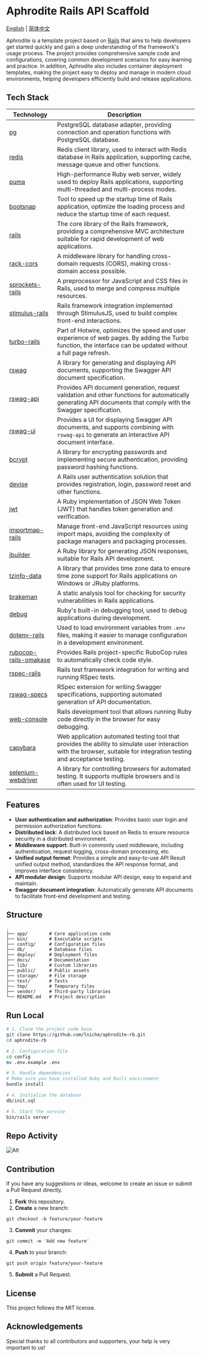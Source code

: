 # Aphrodite Rails API Scaffold

[English](README.md) | [简体中文](README-zh.md)

Aphrodite is a template project based on [Rails](https://rubyonrails.org) that aims to help developers get started quickly and gain a deep understanding of the framework's usage process. The project provides comprehensive sample code and configurations, covering common development scenarios for easy learning and practice. In addition, Aphrodite also includes container deployment templates, making the project easy to deploy and manage in modern cloud environments, helping developers efficiently build and release applications.

## Tech Stack

| Technology                                                               | Description                                                                                                                                                              |
| ------------------------------------------------------------------------ | ------------------------------------------------------------------------------------------------------------------------------------------------------------------------ |
| [pg](https://rubygems.org/gems/pg)                                       | PostgreSQL database adapter, providing connection and operation functions with PostgreSQL database.                                                                      |
| [redis](https://rubygems.org/gems/redis)                                 | Redis client library, used to interact with Redis database in Rails application, supporting cache, message queue and other functions.                                    |
| [puma](https://rubygems.org/gems/puma)                                   | High-performance Ruby web server, widely used to deploy Rails applications, supporting multi-threaded and multi-process modes.                                           |
| [bootsnap](https://rubygems.org/gems/bootsnap)                           | Tool to speed up the startup time of Rails application, optimize the loading process and reduce the startup time of each request.                                        |
| [rails](https://rubygems.org/gems/rails)                                 | The core library of the Rails framework, providing a comprehensive MVC architecture suitable for rapid development of web applications.                                  |
| [rack-cors](https://rubygems.org/gems/rack-cors)                         | A middleware library for handling cross-domain requests (CORS), making cross-domain access possible.                                                                     |
| [sprockets-rails](https://rubygems.org/gems/sprockets-rails)             | A preprocessor for JavaScript and CSS files in Rails, used to merge and compress multiple resources.                                                                     |
| [stimulus-rails](https://rubygems.org/gems/stimulus-rails)               | Rails framework integration implemented through StimulusJS, used to build complex front-end interactions.                                                                |
| [turbo-rails](https://rubygems.org/gems/turbo-rails)                     | Part of Hotwire, optimizes the speed and user experience of web pages. By adding the Turbo function, the interface can be updated without a full page refresh.           |
| [rswag](https://rubygems.org/gems/rswag)                                 | A library for generating and displaying API documents, supporting the Swagger API document specification.                                                                |
| [rswag-api](https://rubygems.org/gems/rswag-api)                         | Provides API document generation, request validation and other functions for automatically generating API documents that comply with the Swagger specification.          |
| [rswag-ui](https://rubygems.org/gems/rswag-ui)                           | Provides a UI for displaying Swagger API documents, and supports combining with `rswag-api` to generate an interactive API document interface.                           |
| [bcrypt](https://rubygems.org/gems/bcrypt)                               | A library for encrypting passwords and implementing secure authentication, providing password hashing functions.                                                         |
| [devise](https://rubygems.org/gems/devise)                               | A Rails user authentication solution that provides registration, login, password reset and other functions.                                                              |
| [jwt](https://rubygems.org/gems/jwt)                                     | A Ruby implementation of JSON Web Token (JWT) that handles token generation and verification.                                                                            |
| [importmap-rails](https://rubygems.org/gems/importmap-rails)             | Manage front-end JavaScript resources using import maps, avoiding the complexity of package managers and packaging processes.                                            |
| [jbuilder](https://rubygems.org/gems/jbuilder)                           | A Ruby library for generating JSON responses, suitable for Rails API development.                                                                                        |
| [tzinfo-data](https://rubygems.org/gems/tzinfo-data)                     | A library that provides time zone data to ensure time zone support for Rails applications on Windows or JRuby platforms.                                                 |
| [brakeman](https://rubygems.org/gems/brakeman)                           | A static analysis tool for checking for security vulnerabilities in Rails applications.                                                                                  |
| [debug](https://rubygems.org/gems/debug)                                 | Ruby's built-in debugging tool, used to debug applications during development.                                                                                           |
| [dotenv-rails](https://rubygems.org/gems/dotenv-rails)                   | Used to load environment variables from `.env` files, making it easier to manage configuration in a development environment.                                             |
| [rubocop-rails-omakase](https://rubygems.org/gems/rubocop-rails-omakase) | Provides Rails project-specific RuboCop rules to automatically check code style.                                                                                         |
| [rspec-rails](https://rubygems.org/gems/rspec-rails)                     | Rails test framework integration for writing and running RSpec tests.                                                                                                    |
| [rswag-specs](https://rubygems.org/gems/rswag-specs)                     | RSpec extension for writing Swagger specifications, supporting automated generation of API documentation.                                                                |
| [web-console](https://rubygems.org/gems/web-console)                     | Rails development tool that allows running Ruby code directly in the browser for easy debugging.                                                                         |
| [capybara](https://rubygems.org/gems/capybara)                           | Web application automated testing tool that provides the ability to simulate user interaction with the browser, suitable for integration testing and acceptance testing. |
| [selenium-webdriver](https://rubygems.org/gems/selenium-webdriver)       | A library for controlling browsers for automated testing. It supports multiple browsers and is often used for UI testing.                                                |

## Features

- **User authentication and authorization**: Provides basic user login and permission authorization functions.
- **Distributed lock**: A distributed lock based on Redis to ensure resource security in a distributed environment.
- **Middleware support**: Built-in commonly used middleware, including authentication, request logging, cross-domain processing, etc.
- **Unified output format**: Provides a simple and easy-to-use API Result unified output method, standardizes the API response format, and improves interface consistency.
- **API modular design**: Supports modular API design, easy to expand and maintain.
- **Swagger document integration**: Automatically generate API documents to facilitate front-end development and testing.

## Structure

```
.
├── app/        # Core application code
├── bin/        # Executable scripts
├── config/     # Configuration files
├── db/         # Database files
├── deploy/     # Deployment files
├── docs/       # Documentation
├── lib/        # Custom libraries
├── public/     # Public assets
├── storage/    # File storage
├── test/       # Tests
├── tmp/        # Temporary files
├── vendor/     # Third-party libraries
└── README.md   # Project description
```

## Run Local

```bash
# 1. Clone the project code base
git clone https://github.com/lniche/aphrodite-rb.git
cd aphrodite-rb

# 2. Configuration file
cd config
mv .env.example .env

# 3. Handle dependencies
# Make sure you have installed Ruby and Rails environment
bundle install

# 4. Initialize the database
db/init.sql

# 5. Start the service
bin/rails server
```

## Repo Activity

![Alt](https://repobeats.axiom.co/api/embed/92f87152abeaf234940e0a4979ac2644ab05a54f.svg "Repobeats analytics image")

## Contribution

If you have any suggestions or ideas, welcome to create an issue or submit a Pull Request directly.

1. **Fork** this repository.
2. **Create** a new branch:

```
git checkout -b feature/your-feature
```

3. **Commit** your changes:

```
git commit -m 'Add new feature'
```

4. **Push** to your branch:

```
git push origin feature/your-feature
```

5. **Submit** a Pull Request.

## License

This project follows the MIT license.

## Acknowledgements

Special thanks to all contributors and supporters, your help is very important to us!
